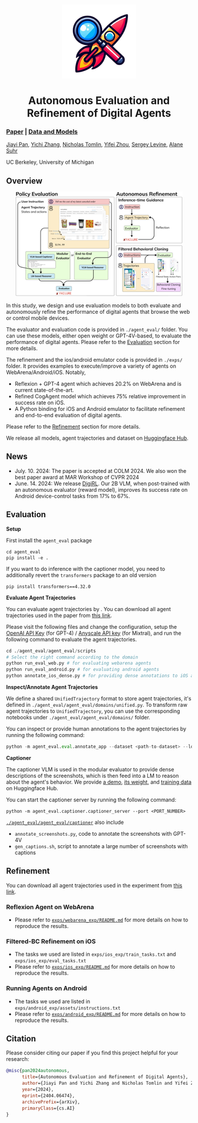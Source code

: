 <div align="center">
  <img src="./assets/logo.png" alt="Logo" width="200" height="200">
  <h1 align="center">Autonomous Evaluation and Refinement of Digital Agents</h1>
</div>

### [Paper](https://arxiv.org/abs/2404.06474) | [Data and Models](https://huggingface.co/agent-eval-refine)

[Jiayi Pan](https://www.jiayipan.me/), [Yichi Zhang](https://sled.eecs.umich.edu/author/yichi-zhang/), [Nicholas Tomlin](https://people.eecs.berkeley.edu/~nicholas_tomlin/), [Yifei Zhou](https://yifeizhou02.github.io/), [Sergey Levine](https://people.eecs.berkeley.edu/~svlevine/), [Alane Suhr](https://www.alanesuhr.com/)

UC Berkeley, University of Michigan

<!-- 
## Contents:
1. [Getting Started](#start)
2. [Benchmark](#benchmarks)
3. [Evaluation](#evaluation)
4. [Training](#training)
5. [License](#license)
6. [Citation](#citation)
7. [Acknowledgement](#acknowledgement) -->

## Overview
<div align="center">
  <img src="./assets/overview.png" alt="Overview" style="width: 90%;">
</div>

In this study, we design and use evaluation models to both evaluate and autonomously refine the performance of digital agents that browse the web or control mobile devices.

The evaluator and evaluation code is provided in `./agent_eval/` folder. You can use these models, either open weight or GPT-4V-based, to evaluate the performance of digital agents. Please refer to the [Evaluation](#Evaluation) section for more details.

The refinement and the ios/android emulator code is provided in `./exps/` folder. It provides examples to execute/improve a variety of agents on WebArena/Android/iOS.  Notably,
- Reflexion + GPT-4 agent which achieves 20.2% on WebArena and is current state-of-the-art. 
- Refined CogAgent model which achieves 75% relative improvement in success rate on iOS. 
- A Python binding for iOS and Android emulator to facilitate refinement and end-to-end evaluation of digital agents.

Please refer to the [Refinement](#Refinement) section for more details.

We release all models, agent trajectories and dataset on [Huggingface Hub](https://huggingface.co/Agent-Eval-Refine).

## News
- July. 10. 2024: The paper is accepted at COLM 2024. We also won the best paper award at MAR Workshop of CVPR 2024
- June. 14. 2024: We release [DigiRL](https://digirl-agent.github.io/).
Our 2B VLM, when post-trained with an autonomous evaluator (reward model), improves its success rate on Android device-control tasks from 17% to 67%.

## Evaluation <a name="Evaluation"></a>
**Setup**

First install the `agent_eval` package
```
cd agent_eval
pip install -e .
```

If you want to do inference with the captioner model, you need to additionally revert the `transformers` package to an old version 

```
pip install transformers==4.32.0
```

**Evaluate Agent Trajectories**

You can evaluate agent trajectories by . You can download all agent trajectories used in the paper from [this link](https://huggingface.co/datasets/Agent-Eval-Refine/Agent-Trajectories).


Please visit the following files and change the configuration, setup the [OpenAI API Key](https://openai.com/blog/openai-api) (for GPT-4) / [Anyscale API key](https://www.anyscale.com/endpoints) (for Mixtral), and run the following command to evaluate the agent trajectories.
```python
cd ./agent_eval/agent_eval/scripts
# Select the right command according to the domain
python run_eval_web.py # for evaluating webarena agents
python run_eval_android.py # for evaluating android agents
python annotate_ios_dense.py # for providing dense annotations to iOS agents, later used as rewards in filtered-bc
```

**Inspect/Annotate Agent Trajectories**

We define a shared `UnifiedTrajectory` format to store agent trajectories, it's defined in `./agent_eval/agent_eval/domains/unified.py`. To transform raw agent trajectories to `UnifiedTrajectory`, you can use the corresponding notebooks under `./agent_eval/agent_eval/domains/` folder.

You can inspect or provide human annotations to the agent trajectories by running the following command:

```python
python -m agent_eval.eval.annotate_app --dataset <path-to-dataset> --log_name <log-name>
```

**Captioner**

The captioner VLM is used in the modular evaluator to provide dense descriptions of the screenshots, which is then feed into a LM to reason about the agent's behavior.
We provide [a demo](https://huggingface.co/spaces/Agent-Eval-Refine/Captioner), [its weight](https://huggingface.co/Agent-Eval-Refine/Captioner), and [training data](https://huggingface.co/datasets/Agent-Eval-Refine/GUI-Dense-Descriptions) on Huggingface Hub.

You can start the captioner server by running the following command:
```
python -m agent_eval.captioner.captioner_server --port <PORT_NUMBER>
````

[`./agent_eval/agent_eval/captioner`](./agent_eval/agent_eval/captioner) also include
- `annotate_screenshots.py`, code to annotate the screenshots with GPT-4V 
- `gen_captions.sh`, script to annotate a large number of screenshots with captions

## Refinement <a name="Refinement"></a>

You can download all agent trajectories used in the experiment from [this link](https://huggingface.co/datasets/Agent-Eval-Refine/Agent-Trajectories).

### Reflexion Agent on WebArena
- Please refer to [`exps/webarena_exp/README.md`](exps/webarena_exp/README.md) for more details on how to reproduce the results.

### Filtered-BC Refinement on iOS
- The tasks we used are listed in `exps/ios_exp/train_tasks.txt` and `exps/ios_exp/eval_tasks.txt`
- Please refer to [`exps/ios_exp/README.md`](exps/ios_exp/README.md) for more details on how to reproduce the results.

### Running Agents on Android
- The tasks we used are listed in `exps/android_exp/assets/instructions.txt`
- Please refer to [`exps/android_exp/README.md`](exps/android_exp/README.md) for more details on how to reproduce the results.


## Citation <a name="citation"></a>
Please consider citing our paper if you find this project helpful for your research:

```bibtex
@misc{pan2024autonomous,
      title={Autonomous Evaluation and Refinement of Digital Agents}, 
      author={Jiayi Pan and Yichi Zhang and Nicholas Tomlin and Yifei Zhou and Sergey Levine and Alane Suhr},
      year={2024},
      eprint={2404.06474},
      archivePrefix={arXiv},
      primaryClass={cs.AI}
}
```
